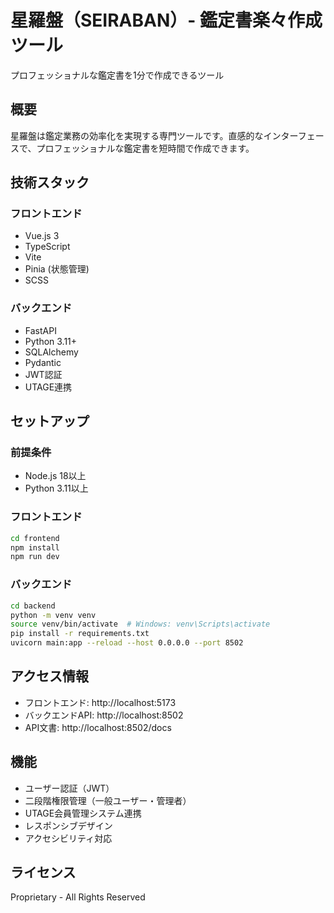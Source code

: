 # 星羅盤（SEIRABAN）- 鑑定書楽々作成ツール

プロフェッショナルな鑑定書を1分で作成できるツール

## 概要

星羅盤は鑑定業務の効率化を実現する専門ツールです。直感的なインターフェースで、プロフェッショナルな鑑定書を短時間で作成できます。

## 技術スタック

### フロントエンド
- Vue.js 3
- TypeScript
- Vite
- Pinia (状態管理)
- SCSS

### バックエンド
- FastAPI
- Python 3.11+
- SQLAlchemy
- Pydantic
- JWT認証
- UTAGE連携

## セットアップ

### 前提条件
- Node.js 18以上
- Python 3.11以上

### フロントエンド
```bash
cd frontend
npm install
npm run dev
```

### バックエンド
```bash
cd backend
python -m venv venv
source venv/bin/activate  # Windows: venv\Scripts\activate
pip install -r requirements.txt
uvicorn main:app --reload --host 0.0.0.0 --port 8502
```

## アクセス情報

- フロントエンド: http://localhost:5173
- バックエンドAPI: http://localhost:8502
- API文書: http://localhost:8502/docs

## 機能

- ユーザー認証（JWT）
- 二段階権限管理（一般ユーザー・管理者）
- UTAGE会員管理システム連携
- レスポンシブデザイン
- アクセシビリティ対応

## ライセンス

Proprietary - All Rights Reserved
